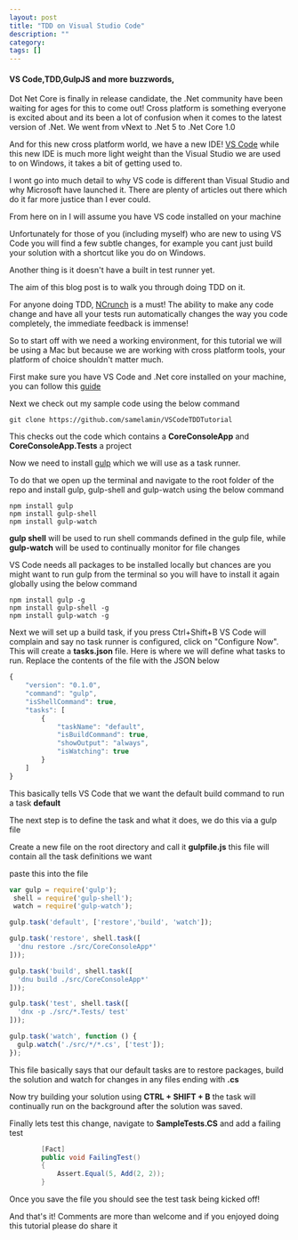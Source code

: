 ```yaml
---
layout: post
title: "TDD on Visual Studio Code"
description: ""
category:
tags: []
---
```

#### VS Code,TDD,GulpJS and more buzzwords,

Dot Net Core is finally in release candidate, the .Net community have been waiting for ages for this to come out! Cross platform is something everyone is excited about and its been a lot of confusion when it comes to the latest version of .Net. We went from vNext to .Net 5 to .Net Core 1.0

And for this new cross platform world, we have a new IDE! [VS Code](https://goo.gl/Th9qSO) while this new IDE is much more light weight than the Visual Studio we are used to on Windows, it takes a bit of getting used to.

I wont go into much detail to why VS code is different than Visual Studio and why Microsoft have launched it. There are plenty of articles out there which do it far more justice than I ever could.

From here on in I will assume you have VS code installed on your machine

Unfortunately for those of you (including myself) who are new to using VS Code you will find a few subtle changes, for example you cant just build your solution with a shortcut like you do on Windows.

Another thing is it doesn't have a built in test runner yet.

The aim of this blog post is to walk you through doing TDD on it.

For anyone doing TDD, [NCrunch](http://www.ncrunch.net/) is a must! The ability to make any code change and have all your tests run automatically changes the way you code completely, the immediate feedback is immense!

So to start off with we need a working environment, for this tutorial we will be using a Mac but because we are working with cross platform tools, your platform of choice shouldn't matter much.

First make sure you have VS Code and .Net core installed on your machine, you can follow this [guide](http://docs.asp.net/en/latest/getting-started/installing-on-mac.html)


Next we check out my sample code using the below command

```
git clone https://github.com/samelamin/VSCodeTDDTutorial
```

This checks out the code which contains a **CoreConsoleApp** and **CoreConsoleApp.Tests** a project

Now we need to install [gulp](http://gulpjs.com/) which we will use as a task runner.

To do that we open up the terminal and navigate to the root folder of the repo and install gulp, gulp-shell and gulp-watch using the below command

```
npm install gulp
npm install gulp-shell
npm install gulp-watch
```

**gulp shell** will be used to run shell commands defined in the gulp file, while **gulp-watch** will be used to continually monitor for file changes

VS Code needs all packages to be installed locally but chances are you might want to run gulp from the terminal so you will have to install it again globally using the below command

```
npm install gulp -g
npm install gulp-shell -g
npm install gulp-watch -g
```

Next we will set up a build task, if you press Ctrl+Shift+B VS Code will complain and say no task runner is configured, click on "Configure Now". This will create a **tasks.json** file. Here is where we will define what tasks to run. Replace the contents of the file with the JSON below

``` javascript
{
    "version": "0.1.0",
    "command": "gulp",
    "isShellCommand": true,
    "tasks": [
        {
            "taskName": "default",
            "isBuildCommand": true,
            "showOutput": "always",
            "isWatching": true
        }
    ]
}
```

This basically tells VS Code that we want the default build command to run a task **default**

The next step is to define the task and what it does, we do this via a gulp file

Create a new file on the root directory and call it **gulpfile.js** this file will contain all the task definitions we want

paste this into the file


``` javascript
var gulp = require('gulp');
 shell = require('gulp-shell');
 watch = require('gulp-watch');

gulp.task('default', ['restore','build', 'watch']);

gulp.task('restore', shell.task([
  'dnu restore ./src/CoreConsoleApp*'
]));

gulp.task('build', shell.task([
  'dnu build ./src/CoreConsoleApp*'
]));

gulp.task('test', shell.task([
  'dnx -p ./src/*.Tests/ test'
]));

gulp.task('watch', function () {
  gulp.watch('./src/*/*.cs', ['test']);
});
```

This file basically says that our default tasks are to restore packages, build the solution and watch for changes in any files ending with **.cs**

Now try building your solution using **CTRL + SHIFT + B** the task will continually run on the background after the solution was saved.

Finally lets test this change, navigate to **SampleTests.CS** and add a failing test

```cs
        [Fact]
        public void FailingTest()
        {
            Assert.Equal(5, Add(2, 2));
        }
```

Once you save the file you should see the test task being kicked off!

And that's it! Comments are more than welcome and if you enjoyed doing this tutorial please do share it
